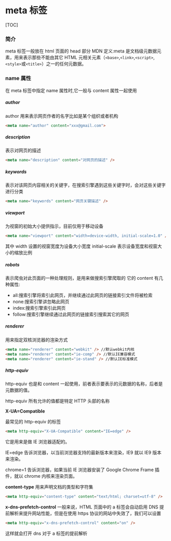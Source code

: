 # meta 标签

[TOC]

### 简介

meta 标签一般放在 html 页面的 head 部分
MDN 定义:meta 是文档级元数据元素，用来表示那些不能由其它 HTML 元相关元素（`<base>`,`<link>`,`<script>`,`<style>`或`<title>`）之一的任何元数据。

### name 属性

在 meta 标签中指定 name 属性时,它一般与 content 属性一起使用

##### author

author 用来表示网页作者的名字比如是某个组织或者机构

```HTML
<meta name="author" content="xxx@gmail.com">
```

##### description

表示对网页的描述

```html
<meta name="description" content="对网页的描述" />
```

##### keywords

表示对该网页内容相关的关键字，在搜索引擎遇到这些关键字时，会对这些关键字进行分类

```html
<meta name="keywords" content="网页关键描述" />
```

##### viewport

为视窗的初始大小提供指示，目前仅用于移动设备

```html
<meta name="viewport" content="width=device-width, initial-scale=1.0" />
```

其中 width 设置的视窗宽度为设备大小宽度
initial-scale 表示设备宽度和视窗大小的缩放比例

##### robots

表示爬虫对此页面的一种处理规则，是用来做搜索引擎爬取的
它的 content 有几种属性:

- all:搜索引擎将索引此网页，并继续通过此网页的链接索引文件将被检索
- none:搜索引擎讲忽略此网页
- index:搜索引擎索引此网页
- follow:搜索引擎继续通过此网页的链接索引搜索其它的网页

##### renderer

用来指定双核浏览器的渲染方式

```html
<meta name="renderer" content="webkit" /> //默认webkit内核
<meta name="renderer" content="ie-comp" /> //默认IE兼容模式
<meta name="renderer" content="ie-stand" /> //默认IE标准模式
```

##### http-equiv

http-equiv 也是和 content 一起使用，前者表示要表示的元数据的名称，后者是元数据的值。

http-equiv 所有允许的值都是特定 HTTP 头部的名称

**X-UA=Compatible**

最常见的 http-equiv 的标签

```html
<meta http-equiv="X-UA-Compatible" content="IE=edge" />
```

它是用来是做 IE 浏览器适配的。

IE=edge 告诉浏览器，以当前浏览器支持的最新版本来渲染，IE9 就以 IE9 版本来渲染。

chrome=1 告诉浏览器，如果当前 IE 浏览器安装了 Google Chrome Frame 插件，就以 chrome 内核来渲染页面。

**content-type**
用来声明文档的类型和字符集

```html
<meta http-equiv="content-type" content="text/html; charset=utf-8" />
```

**x-dns-prefetch-control**
一般来说，HTML 页面中的 a 标签会自动启用 DNS 提前解析来提升网站性能，但是在使用 https 协议的网站中失效了，我们可以设置

```html
<meta http-equiv="x-dns-prefetch-control" content="on" />
```

这样就会打开 dns 对于 a 标签的提前解析
